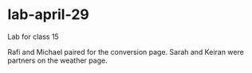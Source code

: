 # lab-april-29
Lab for class 15

Rafi and Michael paired for the conversion page. Sarah and Keiran were partners on the weather page.
